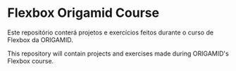 # Flexbox Origamid Course

Este repositório conterá projetos e exercícios feitos durante o curso de Flexbox da ORIGAMID.

This repository will contain projects and exercises made during ORIGAMID's Flexbox course.
